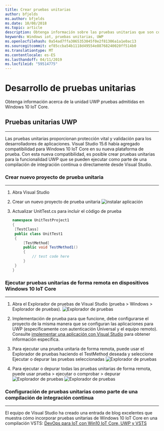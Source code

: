 ```yaml
---
title: Crear pruebas unitarias
author: bfjelds
ms.author: bfjelds
ms.date: 10/08/2018
ms.topic: article
description: Obtenga información sobre las pruebas unitarias que son compatibles con IoT Core.
keywords: Windows iot, pruebas unitarias, UWP
ms.openlocfilehash: 0a54ad7ffa3065353045f0e2f81306a1a1e0ac13
ms.sourcegitcommit: ef85ccba54b1118d49554e88768240020ff514b0
ms.translationtype: MT
ms.contentlocale: es-ES
ms.lasthandoff: 04/11/2019
ms.locfileid: "59514775"
---
```

# <a name="developing-unit-tests"></a>Desarrollo de pruebas unitarias
Obtenga información acerca de la unidad UWP pruebas admitidas en Windows 10 IoT Core.

## <a name="uwp-unit-tests"></a>Pruebas unitarias UWP
___

Las pruebas unitarias proporcionan protección vital y validación para los desarrolladores de aplicaciones.  Visual Studio 15.6 había agregado compatibilidad para Windows 10 IoT Core en su nueva plataforma de prueba.  Con esta nueva compatibilidad, es posible crear pruebas unitarias para la funcionalidad UWP que se pueden ejecutar como parte de una compilación de integración continua o directamente desde Visual Studio.


### <a name="create-new-unit-test-project"></a>Crear nuevo proyecto de prueba unitaria
___

1. Abra Visual Studio

2. Crear un nuevo proyecto de prueba unitaria ![instalar aplicación](../media/UnitTests/newproject.png)

3. Actualizar UnitTest.cs para incluir el código de prueba
   ```C#
   namespace UnitTestProject1
   {
    [TestClass]
    public class UnitTest1
    {
        [TestMethod]
        public void TestMethod1()
        {
            // test code here
        }
    }
   }
   ```


### <a name="remotely-run-unit-test-on-windows-10-iot-core-device"></a>Ejecutar pruebas unitarias de forma remota en dispositivos Windows 10 IoT Core
___

1. Abra el Explorador de pruebas de Visual Studio (prueba > Windows > Explorador de pruebas).
 ![Explorador de pruebas](../media/UnitTests/show-test-explorer.png)

1. Implementación de prueba para que funcione, debe configurarse el proyecto de la misma manera que se configuran las aplicaciones para UWP (específicamente con autenticación Universal y el equipo remoto).  Consulte [implementar una aplicación con Visual Studio](../develop-your-app/appdeployment.md) para obtener información específica.

1. Para ejecutar una prueba unitaria de forma remota, puede usar el Explorador de pruebas haciendo el TestMethod deseada y seleccione Ejecutar o depurar las pruebas seleccionadas ![Explorador de pruebas](../media/UnitTests/test-explorer.png)

1. Para ejecutar o depurar todas las pruebas unitarias de forma remota, puede usar prueba > ejecutar o comprobar > depurar ![Explorador de pruebas](../media/UnitTests/run-tests.png)
 ![Explorador de pruebas](../media/UnitTests/debug-tests.png)
   

### <a name="configure-unit-tests-as-part-of-a-continuous-integration-build"></a>Configuración de pruebas unitarias como parte de una compilación de integración continua
___

El equipo de Visual Studio ha creado una entrada de blog excelentes que muestra cómo incorporar pruebas unitarias de Windows 10 IoT Core en una compilación VSTS: [DevOps para IoT con Win10 IoT Core, UWP y VSTS](https://blogs.msdn.microsoft.com/devops/2018/03/07/devops-for-iot-with-win10-iot-core-uwp-and-vsts/)

